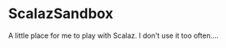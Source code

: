 ScalazSandbox
=============

A little place for me to play with Scalaz.  I don't use it too often....
